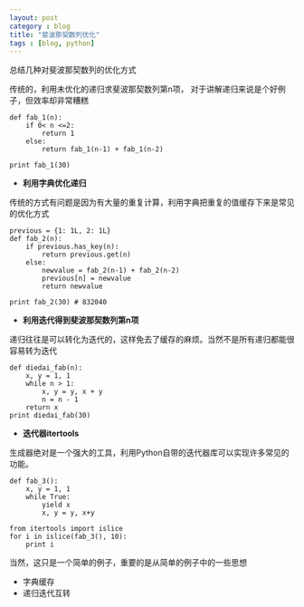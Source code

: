 ```yaml
---
layout: post
category : blog
title: "斐波那契数列优化"
tags : [blog, python]
---
```


总结几种对斐波那契数列的优化方式  

传统的，利用未优化的递归求斐波那契数列第n项， 对于讲解递归来说是个好例子，但效率却非常糟糕

    def fab_1(n):
        if 0< n <=2:
            return 1
        else:
            return fab_1(n-1) + fab_1(n-2)
 
    print fab_1(30)


+ **利用字典优化递归** 
 
传统的方式有问题是因为有大量的重复计算，利用字典把重复的值缓存下来是常见的优化方式


    previous = {1: 1L, 2: 1L}
    def fab_2(n):
        if previous.has_key(n):
            return previous.get(n)
        else:
            newvalue = fab_2(n-1) + fab_2(n-2)
            previous[n] = newvalue
            return newvalue
     
    print fab_2(30) # 832040




+ **利用迭代得到斐波那契数列第n项** 

递归往往是可以转化为迭代的，这样免去了缓存的麻烦。当然不是所有递归都能很容易转为迭代


    def diedai_fab(n):
        x, y = 1, 1
        while n > 1:
            x, y = y, x + y
            n = n - 1
        return x
    print diedai_fab(30)

+ **迭代器itertools** 

生成器绝对是一个强大的工具，利用Python自带的迭代器库可以实现许多常见的功能。 


    def fab_3():
        x, y = 1, 1
        while True:
            yield x
            x, y = y, x+y
        
    from itertools import islice
    for i in islice(fab_3(), 10):
        print i 


当然，这只是一个简单的例子，重要的是从简单的例子中的一些思想

+ 字典缓存
+ 递归迭代互转

